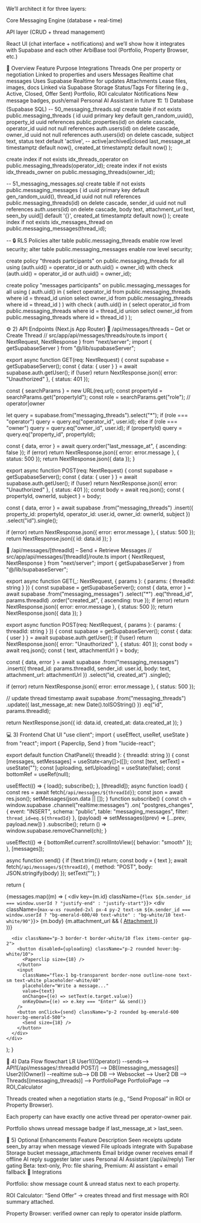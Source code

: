 We’ll architect it for three layers:

Core Messaging Engine (database + real-time)

API layer (CRUD + thread management)

React UI (chat interface + notifications)
and we’ll show how it integrates with Supabase and each other ArbiBase tool (Portfolio, Property Browser, etc.)

🧠 Overview
Feature	Purpose	Integrations
Threads	One per property or negotiation	Linked to properties and users
Messages	Realtime chat messages	Uses Supabase Realtime for updates
Attachments	Lease files, images, docs	Linked via Supabase Storage
Status/Tags	For filtering (e.g., Active, Closed, Offer Sent)	Portfolio, ROI calculator
Notifications	New message badges, push/email	Personal AI Assistant in future
🏗️ 1) Database (Supabase SQL)
-- 50_messaging_threads.sql
create table if not exists public.messaging_threads (
  id uuid primary key default gen_random_uuid(),
  property_id uuid references public.properties(id) on delete cascade,
  operator_id uuid not null references auth.users(id) on delete cascade,
  owner_id uuid not null references auth.users(id) on delete cascade,
  subject text,
  status text default 'active', -- active|archived|closed
  last_message_at timestamptz default now(),
  created_at timestamptz default now()
);

create index if not exists idx_threads_operator on public.messaging_threads(operator_id);
create index if not exists idx_threads_owner on public.messaging_threads(owner_id);

-- 51_messaging_messages.sql
create table if not exists public.messaging_messages (
  id uuid primary key default gen_random_uuid(),
  thread_id uuid not null references public.messaging_threads(id) on delete cascade,
  sender_id uuid not null references auth.users(id) on delete cascade,
  body text,
  attachment_url text,
  seen_by uuid[] default '{}',
  created_at timestamptz default now()
);
create index if not exists idx_messages_thread on public.messaging_messages(thread_id);

-- 🔒 RLS Policies
alter table public.messaging_threads enable row level security;
alter table public.messaging_messages enable row level security;

create policy "threads participants" on public.messaging_threads
  for all using (auth.uid() = operator_id or auth.uid() = owner_id)
  with check (auth.uid() = operator_id or auth.uid() = owner_id);

create policy "messages participants" on public.messaging_messages
  for all using (
    auth.uid() in (
      select operator_id from public.messaging_threads where id = thread_id
      union
      select owner_id from public.messaging_threads where id = thread_id
    )
  )
  with check (
    auth.uid() in (
      select operator_id from public.messaging_threads where id = thread_id
      union
      select owner_id from public.messaging_threads where id = thread_id
    )
  );

⚙️ 2) API Endpoints (Next.js App Router)
📂 /api/messages/threads – Get or Create Thread
// src/app/api/messages/threads/route.ts
import { NextRequest, NextResponse } from "next/server";
import { getSupabaseServer } from "@/lib/supabaseServer";

export async function GET(req: NextRequest) {
  const supabase = getSupabaseServer();
  const { data: { user } } = await supabase.auth.getUser();
  if (!user) return NextResponse.json({ error: "Unauthorized" }, { status: 401 });

  const { searchParams } = new URL(req.url);
  const propertyId = searchParams.get("propertyId");
  const role = searchParams.get("role"); // operator|owner

  let query = supabase.from("messaging_threads").select("*");
  if (role === "operator") query = query.eq("operator_id", user.id);
  else if (role === "owner") query = query.eq("owner_id", user.id);
  if (propertyId) query = query.eq("property_id", propertyId);

  const { data, error } = await query.order("last_message_at", { ascending: false });
  if (error) return NextResponse.json({ error: error.message }, { status: 500 });
  return NextResponse.json({ data });
}

export async function POST(req: NextRequest) {
  const supabase = getSupabaseServer();
  const { data: { user } } = await supabase.auth.getUser();
  if (!user) return NextResponse.json({ error: "Unauthorized" }, { status: 401 });
  const body = await req.json();
  const { propertyId, ownerId, subject } = body;

  const { data, error } = await supabase
    .from("messaging_threads")
    .insert({
      property_id: propertyId,
      operator_id: user.id,
      owner_id: ownerId,
      subject
    })
    .select("id").single();

  if (error) return NextResponse.json({ error: error.message }, { status: 500 });
  return NextResponse.json({ id: data.id });
}

💬 /api/messages/[threadId] – Send + Retrieve Messages
// src/app/api/messages/[threadId]/route.ts
import { NextRequest, NextResponse } from "next/server";
import { getSupabaseServer } from "@/lib/supabaseServer";

export async function GET(_: NextRequest, { params }: { params: { threadId: string } }) {
  const supabase = getSupabaseServer();
  const { data, error } = await supabase
    .from("messaging_messages")
    .select("*")
    .eq("thread_id", params.threadId)
    .order("created_at", { ascending: true });
  if (error) return NextResponse.json({ error: error.message }, { status: 500 });
  return NextResponse.json({ data });
}

export async function POST(req: NextRequest, { params }: { params: { threadId: string } }) {
  const supabase = getSupabaseServer();
  const { data: { user } } = await supabase.auth.getUser();
  if (!user) return NextResponse.json({ error: "Unauthorized" }, { status: 401 });
  const body = await req.json();
  const { text, attachmentUrl } = body;

  const { data, error } = await supabase
    .from("messaging_messages")
    .insert({
      thread_id: params.threadId,
      sender_id: user.id,
      body: text,
      attachment_url: attachmentUrl
    })
    .select("id, created_at")
    .single();

  if (error) return NextResponse.json({ error: error.message }, { status: 500 });

  // update thread timestamp
  await supabase
    .from("messaging_threads")
    .update({ last_message_at: new Date().toISOString() })
    .eq("id", params.threadId);

  return NextResponse.json({ id: data.id, created_at: data.created_at });
}

💻 3) Frontend Chat UI
"use client";
import { useEffect, useRef, useState } from "react";
import { Paperclip, Send } from "lucide-react";

export default function ChatPanel({ threadId }: { threadId: string }) {
  const [messages, setMessages] = useState<any[]>([]);
  const [text, setText] = useState("");
  const [uploading, setUploading] = useState(false);
  const bottomRef = useRef<HTMLDivElement>(null);

  useEffect(() => { load(); subscribe(); }, [threadId]);
  async function load() {
    const res = await fetch(`/api/messages/${threadId}`);
    const json = await res.json();
    setMessages(json.data || []);
  }
  function subscribe() {
    const ch = window.supabase
      .channel("realtime:messages")
      .on(
        "postgres_changes",
        { event: "INSERT", schema: "public", table: "messaging_messages", filter: `thread_id=eq.${threadId}` },
        (payload) => setMessages((prev) => [...prev, payload.new])
      )
      .subscribe();
    return () => window.supabase.removeChannel(ch);
  }

  useEffect(() => {
    bottomRef.current?.scrollIntoView({ behavior: "smooth" });
  }, [messages]);

  async function send() {
    if (!text.trim()) return;
    const body = { text };
    await fetch(`/api/messages/${threadId}`, { method: "POST", body: JSON.stringify(body) });
    setText("");
  }

  return (
    <div className="flex flex-col h-[600px] rounded-xl border border-white/10 bg-white/5">
      <div className="flex-1 overflow-y-auto p-4 space-y-3">
        {messages.map((m) => (
          <div key={m.id} className={`flex ${m.sender_id === window.userId ? "justify-end" : "justify-start"}`}>
            <div className={`max-w-xs rounded-2xl px-4 py-2 text-sm ${m.sender_id === window.userId ? "bg-emerald-600/40 text-white" : "bg-white/10 text-white/90"}`}>
              {m.body}
              {m.attachment_url && (
                <a href={m.attachment_url} target="_blank" className="block mt-1 text-xs underline text-white/60">
                  Attachment
                </a>
              )}
            </div>
          </div>
        ))}
        <div ref={bottomRef}></div>
      </div>

      <div className="p-3 border-t border-white/10 flex items-center gap-2">
        <button disabled={uploading} className="p-2 rounded hover:bg-white/10">
          <Paperclip size={18} />
        </button>
        <input
          className="flex-1 bg-transparent border-none outline-none text-sm text-white placeholder-white/40"
          placeholder="Write a message..."
          value={text}
          onChange={(e) => setText(e.target.value)}
          onKeyDown={(e) => e.key === "Enter" && send()}
        />
        <button onClick={send} className="p-2 rounded bg-emerald-600 hover:bg-emerald-500">
          <Send size={18} />
        </button>
      </div>
    </div>
  );
}

🔄 4) Data Flow
flowchart LR
User1((Operator)) --sends--> API1[/api/messages/:threadId POST/] --> DB[(messaging_messages)]
User2((Owner)) --realtime sub--> DB
DB --> Websocket --> User2
DB --> Threads[(messaging_threads)] --> PortfolioPage
PortfolioPage --> ROI_Calculator


Threads created when a negotiation starts (e.g., “Send Proposal” in ROI or Property Browser).

Each property can have exactly one active thread per operator-owner pair.

Portfolio shows unread message badge if last_message_at > last_seen.

🔔 5) Optional Enhancements
Feature	Description
Seen receipts	update seen_by array when message viewed
File uploads	integrate with Supabase Storage bucket message_attachments
Email bridge	owner receives email if offline
AI reply suggester	later uses Personal AI Assistant (/api/ai/reply)
Tier gating	Beta: text-only, Pro: file sharing, Premium: AI assistant + email fallback
🔗 Integrations

Portfolio: show message count & unread status next to each property.

ROI Calculator: “Send Offer” → creates thread and first message with ROI summary attached.

Property Browser: verified owner can reply to operator inside platform.

